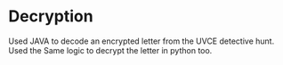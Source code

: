 ﻿# Decryption
Used JAVA to decode an encrypted letter from the UVCE detective hunt.
Used the Same logic to decrypt the letter in python too.
